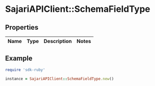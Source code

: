 # SajariAPIClient::SchemaFieldType

## Properties

| Name | Type | Description | Notes |
| ---- | ---- | ----------- | ----- |

## Example

```ruby
require 'sdk-ruby'

instance = SajariAPIClient::SchemaFieldType.new()
```

